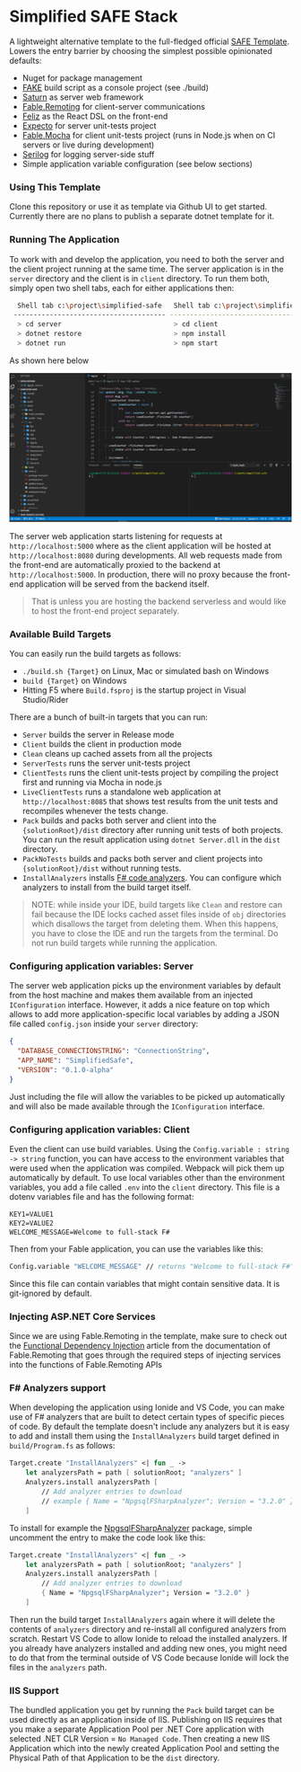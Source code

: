 # Simplified SAFE Stack

A lightweight alternative template to the full-fledged official [SAFE Template](https://github.com/SAFE-Stack/SAFE-template). Lowers the entry barrier by choosing the simplest possible opinionated defaults:
 - Nuget for package management
 - [FAKE](https://fake.build/) build script as a console project (see ./build)
 - [Saturn](https://github.com/SaturnFramework/Saturn) as server web framework
 - [Fable.Remoting](https://github.com/Zaid-Ajaj/Fable.Remoting) for client-server communications
 - [Feliz](https://github.com/Zaid-Ajaj/Feliz) as the React DSL on the front-end
 - [Expecto](https://github.com/haf/expecto) for server unit-tests project
 - [Fable.Mocha](https://github.com/Zaid-Ajaj/Fable.Mocha) for client unit-tests project (runs in Node.js when on CI servers or live during development)
 - [Serilog](https://serilog.net) for logging server-side stuff
 - Simple application variable configuration (see below sections)

### Using This Template

Clone this repository or use it as template via Github UI to get started. Currently there are no plans to publish a separate dotnet template for it.

### Running The Application

To work with and develop the application, you need to both the server and the client project running at the same time. The server application is in the `server` directory and the client is in `client` directory. To run them both, simply open two shell tabs, each for either applications then:
```bash
  Shell tab c:\project\simplified-safe   Shell tab c:\project\simplified-safe
 -------------------------------------- --------------------------------------
  > cd server                            > cd client
  > dotnet restore                       > npm install
  > dotnet run                           > npm start
```
As shown here below

![img](docs/running-the-application.gif)

The server web application starts listening for requests at `http://localhost:5000` where as the client application will be hosted at `http://localhost:8080` during developments. All web requests made from the front-end are automatically proxied to the backend at `http://localhost:5000`. In production, there will no proxy because the front-end application will be served from the backend itself.

> That is unless you are hosting the backend serverless and would like to host the front-end project separately.

### Available Build Targets

You can easily run the build targets as follows:
 - `./build.sh {Target}` on Linux, Mac or simulated bash on Windows
 - `build {Target}` on Windows
 - Hitting F5 where `Build.fsproj` is the startup project in Visual Studio/Rider

There are a bunch of built-in targets that you can run:
 - `Server` builds the server in Release mode
 - `Client` builds the client in production mode
 - `Clean` cleans up cached assets from all the projects
 - `ServerTests` runs the server unit-tests project
 - `ClientTests` runs the client unit-tests project by compiling the project first and running via Mocha in node.js
 - `LiveClientTests` runs a standalone web application at `http://localhost:8085` that shows test results from the unit tests and recompiles whenever the tests change.
 - `Pack` builds and packs both server and client into the `{solutionRoot}/dist` directory after running unit tests of both projects. You can run the result application using `dotnet Server.dll` in the `dist` directory.
 - `PackNoTests` builds and packs both server and client projects into `{solutionRoot}/dist` without running tests.
 - `InstallAnalyzers` installs [F# code analyzers](https://github.com/ionide/FSharp.Analyzers.SDK). You can configure which analyzers to install from the build target itself.

> NOTE: while inside your IDE, build targets like `Clean` and restore can fail because the IDE locks cached asset files inside of `obj` directories which disallows the target from deleting them. When this happens, you have to close the IDE and run the targets from the terminal. Do not run build targets while running the application.

### Configuring application variables: Server

The server web application picks up the environment variables by default from the host machine and makes them available from an injected `IConfiguration` interface. However, it adds a nice feature on top which allows to add more application-specific local variables by adding a JSON file called `config.json` inside your `server` directory:
```json
{
  "DATABASE_CONNECTIONSTRING": "ConnectionString",
  "APP_NAME": "SimplifiedSafe",
  "VERSION": "0.1.0-alpha"
}
```
Just including the file will allow the variables to be picked up automatically and will also be made available through the `IConfiguration` interface.

### Configuring application variables: Client

Even the client can use build variables. Using the `Config.variable : string -> string` function, you can have access to the environment variables that were used when the application was compiled. Webpack will pick them up automatically by default. To use local variables other than the environment variables, you add a file called `.env` into the `client` directory. This file is a dotenv variables file and has the following format:
```
KEY1=VALUE1
KEY2=VALUE2
WELCOME_MESSAGE=Welcome to full-stack F#
```
Then from your Fable application, you can use the variables like this:
```fs
Config.variable "WELCOME_MESSAGE" // returns "Welcome to full-stack F#"
```
Since this file can contain variables that might contain sensitive data. It is git-ignored by default.

### Injecting ASP.NET Core Services

Since we are using Fable.Remoting in the template, make sure to check out the [Functional Dependency Injection](https://zaid-ajaj.github.io/Fable.Remoting/src/dependency-injection.html) article from the documentation of Fable.Remoting that goes through the required steps of injecting services into the functions of Fable.Remoting APIs

### F# Analyzers support

When developing the application using Ionide and VS Code, you can make use of F# analyzers that are built to detect certain types of specific pieces of code. By default the template doesn't include any analyzers but it is easy to add and install them using the `InstallAnalyzers` build target defined in `build/Program.fs` as follows:
```fs
Target.create "InstallAnalyzers" <| fun _ ->
    let analyzersPath = path [ solutionRoot; "analyzers" ]
    Analyzers.install analyzersPath [
        // Add analyzer entries to download
        // example { Name = "NpgsqlFSharpAnalyzer"; Version = "3.2.0" }
    ]
```
To install for example the [NpgsqlFSharpAnalyzer](https://github.com/Zaid-Ajaj/Npgsql.FSharp.Analyzer) package, simple uncomment the entry to make the code look like this:
```fs
Target.create "InstallAnalyzers" <| fun _ ->
    let analyzersPath = path [ solutionRoot; "analyzers" ]
    Analyzers.install analyzersPath [
        // Add analyzer entries to download
        { Name = "NpgsqlFSharpAnalyzer"; Version = "3.2.0" }
    ]
```
Then run the build target `InstallAnalyzers` again where it will delete the contents of `analyzers` directory and re-install all configured analyzers from scratch. Restart VS Code to allow Ionide to reload the installed analyzers. If you already have analyzers installed and adding new ones, you might need to do that from the terminal outside of VS Code because Ionide will lock the files in the `analyzers` path.

### IIS Support

The bundled application you get by running the `Pack` build target can be used directly as an application inside of IIS. Publishing on IIS requires that you make a separate Application Pool per .NET Core application with selected .NET CLR Version = `No Managed Code`. Then creating a new IIS Application which into the newly created Application Pool and setting the Physical Path of that Application to be the `dist` directory.